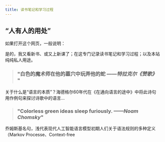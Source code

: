 ```yaml
---
title: 读书笔记和学习过程
---
```


## “人有人的用处”

如果打开这个网页，一般说明：

是的，我又看新书、或又上新课了；在这专门记录读书笔记和学习过程；以及本站纯纯私人用途。




> ### "白色的魔术师在他的墓穴中玩弄他的蛇 *——特拉克尔《赞歌》* "
关于什么是“语言的本质”？海德格尔60年代在《在通向语言的途中》中将此诗句用作例句来探讨诗歌中的语言...
> ### "Colorless green ideas sleep furiously. *——Noam Chomsky*"
乔姆斯基名句，浅代表现代人工智能语言模型初期人们关于语法规则的多种定义（Markov Processe、Context-free

